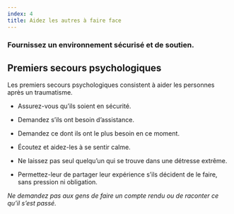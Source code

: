 ```yaml
---
index: 4
title: Aidez les autres à faire face
---
```

### Fournissez un environnement sécurisé et de soutien.

## Premiers secours psychologiques

Les premiers secours psychologiques consistent à aider les personnes après un traumatisme.

*   Assurez-vous qu’ils soient en sécurité.

*   Demandez s’ils ont besoin d’assistance.

*   Demandez ce dont ils ont le plus besoin en ce moment.

*   Écoutez et aidez-les à se sentir calme.

*   Ne laissez pas seul quelqu’un qui se trouve dans une détresse extrême.

*   Permettez-leur de partager leur expérience s’ils décident de le faire, sans pression ni obligation.

_Ne demandez pas aux gens de faire un compte rendu ou de raconter ce qu’il s’est passé._